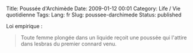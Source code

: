 Title: Poussée d'Archimède
Date: 2009-01-12 00:01
Category: Life / Vie quotidienne
Tags:
Lang: fr
Slug: poussee-darchimede
Status: published

Loi empirique :

> Toute femme plongée dans un liquide reçoit une poussée qui l'attire dans lesbras du premier connard venu.
